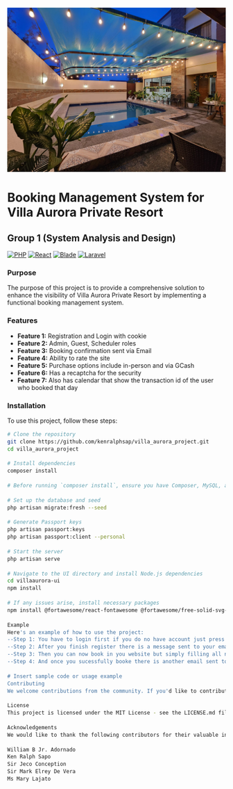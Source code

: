 ![Background Image](https://github.com/kenralphsapo/villa_aurora_project/blob/featurebranch/public/images/background.jpg?raw=true)

# Booking Management System for Villa Aurora Private Resort

## Group 1 (System Analysis and Design)
[![PHP](https://img.shields.io/badge/PHP-%3E%3D%208.0-8892BF.svg)](https://www.php.net/)
[![React](https://img.shields.io/badge/React-%3E%3D%2018-61DAFB.svg)](https://reactjs.org/)
[![Blade](https://img.shields.io/badge/Blade-Laravel%20Template%20Engine-orange.svg)](https://laravel.com/docs/blade)
[![Laravel](https://img.shields.io/badge/Laravel-%5E11.x-red.svg)](https://laravel.com/)

### Purpose
The purpose of this project is to provide a comprehensive solution to enhance the visibility of Villa Aurora Private Resort by implementing a functional booking management system.

### Features
- **Feature 1:** Registration and Login with cookie
- **Feature 2:** Admin, Guest, Scheduler roles
- **Feature 3:** Booking confirmation sent via Email
- **Feature 4:** Ability to rate the site
- **Feature 5:** Purchase options include in-person and via GCash
- **Feature 6:** Has a recaptcha for the security
- **Feature 7:** Also has calendar that show the transaction id of the user who booked that day

### Installation
To use this project, follow these steps:

```bash
# Clone the repository
git clone https://github.com/kenralphsap/villa_aurora_project.git
cd villa_aurora_project

# Install dependencies
composer install

# Before running `composer install`, ensure you have Composer, MySQL, and Node.js installed.

# Set up the database and seed
php artisan migrate:fresh --seed

# Generate Passport keys
php artisan passport:keys
php artisan passport:client --personal

# Start the server
php artisan serve

# Navigate to the UI directory and install Node.js dependencies
cd villaaurora-ui
npm install

# If any issues arise, install necessary packages
npm install @fortawesome/react-fontawesome @fortawesome/free-solid-svg-icons @mui/material @mui/x-data-grid react-toastify react-redux react-cookie react-big-calendar moment react-dom-confetti react-google-recaptcha

Example
Here's an example of how to use the project:
--Step 1: You have to login first if you do no have account just press register
--Step 2: After you finish register there is a message sent to your email and saying as a welcome mesage
--Step 3: Then you can now book in you website but simply filling all needing in data
--Step 4: And once you sucessfully booke there is another email sent to you for the total price and how do you want to pay also below the qrcode there is a link that go to our testimonial to rate our site

# Insert sample code or usage example
Contributing
We welcome contributions from the community. If you'd like to contribute to this project, please follow our contribution guidelines.

License
This project is licensed under the MIT License - see the LICENSE.md file for details.

Acknowledgements
We would like to thank the following contributors for their valuable input and feedback:

William B Jr. Adornado
Ken Ralph Sapo
Sir Jeco Conception
Sir Mark Elrey De Vera
Ms Mary Lajato
